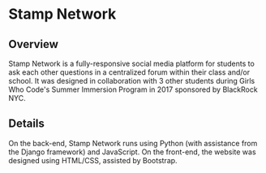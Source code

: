 # Stamp Network

## Overview
Stamp Network is a fully-responsive social media platform for students to ask each other questions in a centralized forum within their class 
and/or school.
It was designed in collaboration with 3 other students during Girls Who Code's Summer Immersion Program in 2017 sponsored by BlackRock NYC.

## Details
On the back-end, Stamp Network runs using Python (with assistance from the Django framework) and JavaScript. On the front-end, the website was designed 
using HTML/CSS, assisted by Bootstrap. 

